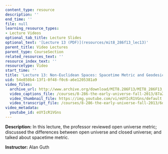 ```yaml
---
content_type: resource
description: ''
end_time: ''
file: null
learning_resource_types:
- Lecture Videos
optional_tab_title: Lecture Slides
optional_text: '[Lecture 13 (PDF)](resources/mit8_286f13_lec13)'
parent_title: Video Lectures
parent_type: CourseSection
related_resources_text: ''
resource_index_text: ''
resourcetype: Video
start_time: ''
title: 'Lecture 13: Non-Euclidean Spaces: Spacetime Metric and Geodesic Equation'
uid: 54e850b4-13f1-0f48-f0c6-a6e1205381a9
video_files:
  archive_url: http://www.archive.org/download/MIT8.286F13/MIT8_286F13_lec13_300k.mp4
  video_captions_file: /courses/8-286-the-early-universe-fall-2013/87a20202b2215307ba973398c36af14a_eUYIcR1VGns.vtt
  video_thumbnail_file: https://img.youtube.com/vi/eUYIcR1VGns/default.jpg
  video_transcript_file: /courses/8-286-the-early-universe-fall-2013/6dd048a7b2e1f9a96fcb9db67c117340_eUYIcR1VGns.pdf
video_metadata:
  youtube_id: eUYIcR1VGns
---
```


**Description:** In this lecture, the professor reviewed open universe metric; discussed the differences between open universe and closed universe; and talked about spacetime metric.

**Instructor:** Alan Guth